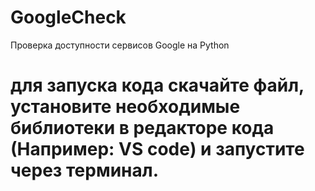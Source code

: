 # GoogleCheck
Проверка доступности сервисов Google на Python

# для запуска кода скачайте файл, установите необходимые библиотеки в редакторе кода (Например: VS code) и запустите через терминал.
